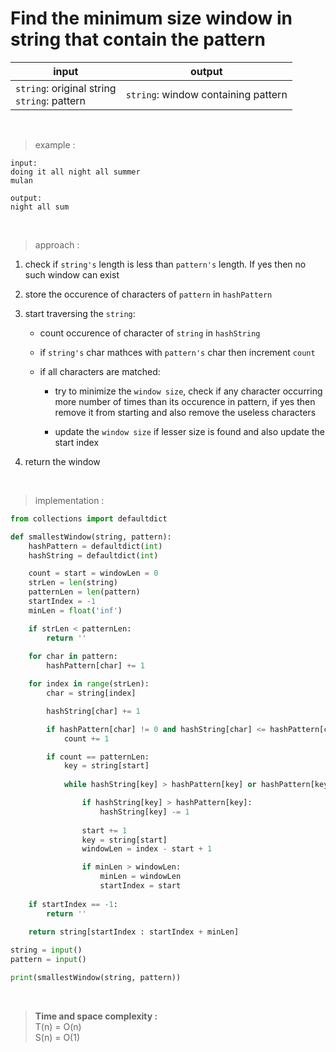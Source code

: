 # Find the minimum size window in string that contain the pattern

| input | output |
| --- | --- |
| `string`: original string <br> `string`: pattern | `string`: window containing pattern |

<br>

> example :

```
input:
doing it all night all summer
mulan

output:
night all sum
```

<br>

> approach :

1. check if `string's` length is less than `pattern's` length. If yes then no such window can exist

2. store the occurence of characters of `pattern` in `hashPattern`

3. start traversing the `string`:
    * count occurence of character of `string` in `hashString`
    
    * if `string's` char mathces with `pattern's` char then increment `count`
    
    * if all characters are matched:
        
        * try to minimize the `window size`, check if any character occurring more number of times than its occurence in pattern, if yes then remove it from starting and also remove the useless characters
        
        * update the `window size` if lesser size is found and also update the start index

4. return the window

<br>

> implementation :

```python
from collections import defaultdict

def smallestWindow(string, pattern):
    hashPattern = defaultdict(int)
    hashString = defaultdict(int)

    count = start = windowLen = 0
    strLen = len(string)
    patternLen = len(pattern)
    startIndex = -1
    minLen = float('inf')

    if strLen < patternLen:
        return ''
    
    for char in pattern:
        hashPattern[char] += 1

    for index in range(strLen):
        char = string[index]

        hashString[char] += 1

        if hashPattern[char] != 0 and hashString[char] <= hashPattern[char]:
            count += 1

        if count == patternLen:
            key = string[start]
            
            while hashString[key] > hashPattern[key] or hashPattern[key] == 0:

                if hashString[key] > hashPattern[key]:
                    hashString[key] -= 1
                
                start += 1
                key = string[start]
                windowLen = index - start + 1

                if minLen > windowLen:
                    minLen = windowLen
                    startIndex = start
    
    if startIndex == -1:
        return ''
    
    return string[startIndex : startIndex + minLen]

string = input()
pattern = input()

print(smallestWindow(string, pattern))
```

<br>

> **Time and space complexity :**
<br>T(n) = O(n)
<br>S(n) = O(1)
